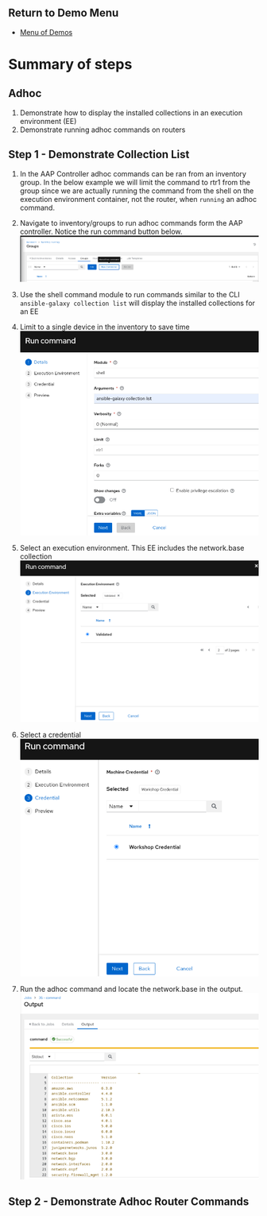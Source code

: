 ## Return to Demo Menu
 - [Menu of Demos](../README.md)

# Summary of steps
## Adhoc
1. Demonstrate how to display the installed collections in an execution environment (EE)
2. Demonstrate running adhoc commands on routers


## Step 1 - Demonstrate Collection List
1. In the AAP Controller adhoc commands can be ran from an inventory group. In the below example we will limit the command to rtr1 from the group since we are actually running the command from the shell on the execution environment container, not the router, when `running` an adhoc command.

2. Navigate to inventory/groups to run adhoc commands form the AAP controller. Notice the run command button below.
 ![adhoc](../images/adhoc1.png)
3.  Use the shell command module to run commands similar to the CLI `ansible-galaxy collection list` will display the installed collections for an EE
4. Limit to a single device in the inventory to save time
 ![adhoc](../images/adhoc2.png)
5. Select an execution environment. This EE includes the network.base collection
 ![adhoc](../images/adhoc3.png)
6. Select a credential
 ![adhoc](../images/adhoc4.png)
7. Run the adhoc command and locate the network.base in the output.
 ![adhoc](../images/adhoc5.png)

 ## Step 2 - Demonstrate Adhoc Router Commands


